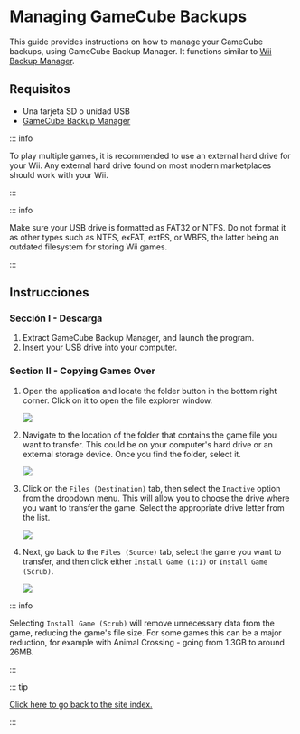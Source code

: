 # Managing GameCube Backups

This guide provides instructions on how to manage your GameCube backups, using GameCube Backup Manager. It functions similar to [Wii Backup Manager](wii-backups#using-wii-backup-manager).

## Requisitos

- Una tarjeta SD o unidad USB
- [GameCube Backup Manager](https://github.com/AxionDrak/GameCube-Backup-Manager/releases)

::: info

To play multiple games, it is recommended to use an external hard drive for your Wii. Any external hard drive found on most modern marketplaces should work with your Wii.

:::

::: info

Make sure your USB drive is formatted as FAT32 or NTFS. Do not format it as other types such as NTFS, exFAT, extFS, or WBFS, the latter being an outdated filesystem for storing Wii games.

:::

## Instrucciones

### Sección I - Descarga

1. Extract GameCube Backup Manager, and launch the program.
2. Insert your USB drive into your computer.

### Section II - Copying Games Over

1. Open the application and locate the folder button in the bottom right corner. Click on it to open the file explorer window.

    ![](/images/desktop-apps/GCBM/folderbutton.png)

2. Navigate to the location of the folder that contains the game file you want to transfer. This could be on your computer's hard drive or an external storage device. Once you find the folder, select it.

    ![](/images/desktop-apps/GCBM/selectfolder.png)

3. Click on the `Files (Destination)` tab, then select the `Inactive` option from the dropdown menu. This will allow you to choose the drive where you want to transfer the game. Select the appropriate drive letter from the list.

    ![](/images/desktop-apps/GCBM/selectdrive.png)

4. Next, go back to the `Files (Source)` tab, select the game you want to transfer, and then click either `Install Game (1:1)` or `Install Game (Scrub)`.

    ![](/images/desktop-apps/GCBM/installgame.png)

::: info

Selecting `Install Game (Scrub)` will remove unnecessary data from the game, reducing the game's file size. For some games this can be a major reduction, for example with Animal Crossing - going from 1.3GB to around 26MB.

:::

::: tip

[Click here to go back to the site index.](site-navigation)

:::
